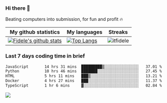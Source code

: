 ### Hi there 👋
<p>Beating computers into submission, for fun and profit 🔥</p>

|My github statistics|My languages|Streaks|
|-|-|-|
|[![Fidele's github stats](https://github-readme-stats.vercel.app/api?username=itfidele&count_private=true&show_icons=true&theme=dark&hide_title=true)](https://github.com/itfidele)|[![Top Langs](https://github-readme-stats.vercel.app/api/top-langs/?username=itfidele&show_icons=true&langs_count=8&theme=dark&layout=compact&hide_title=true)](https://github.com/itfidele)|![itfidele](https://github-readme-streak-stats.herokuapp.com/?user=itfidele&theme=dark)

### Last 7 days coding time in brief
<!--START_SECTION:waka-->

```txt
JavaScript       14 hrs 31 mins  █████████▒░░░░░░░░░░░░░░░   37.01 %
Python           10 hrs 46 mins  ███████░░░░░░░░░░░░░░░░░░   27.45 %
HTML             5 hrs 11 mins   ███▒░░░░░░░░░░░░░░░░░░░░░   13.21 %
Docker           4 hrs 27 mins   ███░░░░░░░░░░░░░░░░░░░░░░   11.37 %
TypeScript       1 hr 6 mins     ▓░░░░░░░░░░░░░░░░░░░░░░░░   02.84 %
```

<!--END_SECTION:waka-->

![](https://komarev.com/ghpvc/?username=itfidele)
